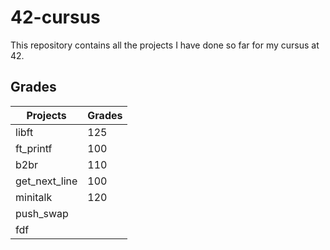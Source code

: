 # 42-cursus
This repository contains all the projects I have done so far for my cursus
at 42.

## Grades

| Projects      | Grades |
|---------------|--------|
| libft         | 125    |
| ft_printf     | 100    |
| b2br          | 110    |
| get_next_line | 100    |
| minitalk		| 120    |
| push_swap     |        |
| fdf           |        |
